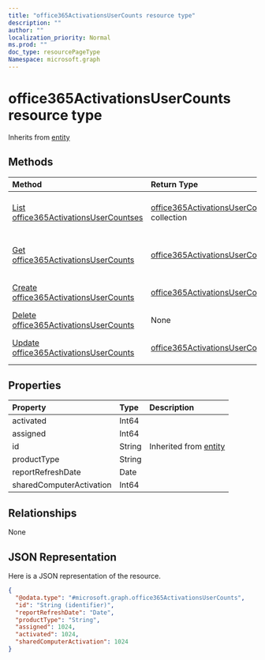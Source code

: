 ```yaml
---
title: "office365ActivationsUserCounts resource type"
description: ""
author: ""
localization_priority: Normal
ms.prod: ""
doc_type: resourcePageType
Namespace: microsoft.graph
---
```



# office365ActivationsUserCounts resource type




Inherits from [entity](../resources/entity.md)

## Methods
|Method|Return Type|Description|
|:---|:---|:---|
|[List office365ActivationsUserCountses](../api/office365activationsusercounts-list.md)|[office365ActivationsUserCounts](../resources/office365ActivationsUserCounts.md) collection|List properties and relationships of the [office365ActivationsUserCounts](../resources/office365activationsusercounts.md) objects.|
|[Get office365ActivationsUserCounts](../api/office365activationsusercounts-get.md)|[office365ActivationsUserCounts](../resources/office365ActivationsUserCounts.md)|Read properties and relationships of the [office365ActivationsUserCounts](../resources/office365activationsusercounts.md) object.|
|[Create office365ActivationsUserCounts](../api/office365activationsusercounts-create.md)|[office365ActivationsUserCounts](../resources/office365ActivationsUserCounts.md)|Create a new [office365ActivationsUserCounts](../resources/office365activationsusercounts.md) object.|
|[Delete office365ActivationsUserCounts](../api/office365activationsusercounts-delete.md)|None|Deletes a [office365ActivationsUserCounts](../resources/office365activationsusercounts.md).|
|[Update office365ActivationsUserCounts](../api/office365activationsusercounts-update.md)|[office365ActivationsUserCounts](../resources/office365ActivationsUserCounts.md)|Update the properties of a [office365ActivationsUserCounts](../resources/office365activationsusercounts.md) object.|

## Properties
|Property|Type|Description|
|:---|:---|:---|
|activated|Int64||
|assigned|Int64||
|id|String| Inherited from [entity](../resources/entity.md)|
|productType|String||
|reportRefreshDate|Date||
|sharedComputerActivation|Int64||

## Relationships
None

## JSON Representation
Here is a JSON representation of the resource.
<!-- {
  "blockType": "resource",
  "keyProperty": "id",
  "@odata.type": "microsoft.graph.office365ActivationsUserCounts",
  "baseType": "microsoft.graph.entity",
  "openType": false
}
-->
``` json
{
  "@odata.type": "#microsoft.graph.office365ActivationsUserCounts",
  "id": "String (identifier)",
  "reportRefreshDate": "Date",
  "productType": "String",
  "assigned": 1024,
  "activated": 1024,
  "sharedComputerActivation": 1024
}
```

